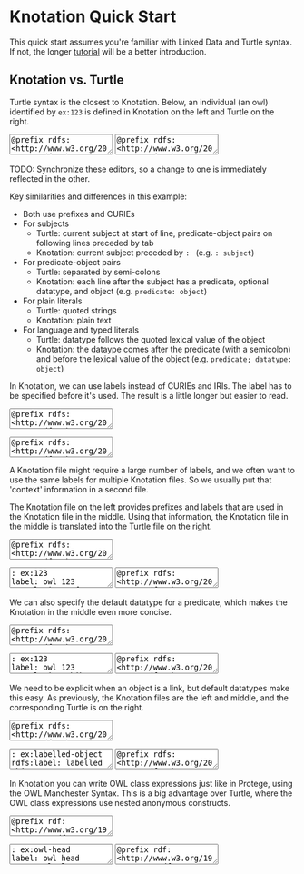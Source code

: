 # Knotation Quick Start


This quick start assumes you're familiar with Linked Data and Turtle syntax. If not, the longer [tutorial](tutorial.html) will be a better introduction.

<script src="knotation_editor.js"></script>

## Knotation vs. Turtle

Turtle syntax is the closest to Knotation. Below, an individual (an owl) identified by `ex:123` is defined in Knotation on the left and Turtle on the right.

<div id="ex_1" class="examples halves">
<textarea id="ex_1_kn">
@prefix rdfs: <http://www.w3.org/2000/01/rdf-schema#>
@prefix ex: <https://example.com/>

: ex:123
rdfs:label: owl 123
ex:translation; @fr: hibou 123
ex:has-wingspan; ex:inches: 22
ex:text: Text that spans multiple lines...

 ... must be indented with a single space.

# Lines starting with "#" are comments
</textarea>

<textarea id="ex_1_ttl">
@prefix rdfs: <http://www.w3.org/2000/01/rdf-schema#> .
@prefix ex: <https://example.com/> .

ex:123
  rdfs:label "owl 123" ;
  ex:translation "hibou 123"@fr ;
  ex:has-wingspan "22"^^ex:inches ;
  ex:text """Text that spans multiple lines...

... must be indented with a single space.""" .

# Lines starting with "#" are comments
</textarea>
</div>

<script>
var ex_1_kn = org.knotation.editor.core.fromSelector('#ex_1_kn', {mode: 'knotation'});
var ex_1_ttl = org.knotation.editor.core.fromSelector('#ex_1_ttl', {mode: 'turtle'});
org.knotation.editor.core.linked([ex_1_kn, ex_1_ttl]);
</script>

TODO: Synchronize these editors, so a change to one is immediately reflected in the other.

Key similarities and differences in this example:

- Both use prefixes and CURIEs
- For subjects
    - Turtle: current subject at start of line, predicate-object pairs on following lines preceded by tab
    - Knotation: current subject preceded by `: ` (e.g. `: subject`)
- For predicate-object pairs
    - Turtle: separated by semi-colons
    - Knotation: each line after the subject has a predicate, optional datatype, and object (e.g. `predicate: object`)
- For plain literals
    - Turtle: quoted strings
    - Knotation: plain text
- For language and typed literals
    - Turtle: datatype follows the quoted lexical value of the object
    - Knotation: the dataype comes after the predicate (with a semicolon) and before the lexical value of the object (e.g. `predicate; datatype: object`)

In Knotation, we can use labels instead of CURIEs and IRIs. The label has to be specified before it's used. The result is a little longer but easier to read.

<div id="ex_2" class="examples halves">
<textarea id="ex_2_kn">
@prefix rdfs: <http://www.w3.org/2000/01/rdf-schema#>
@prefix ex: <https://example.com/>

: rdfs:label
rdfs:label: label

: ex:translation
label: translation

: ex:inches
label: inches

: ex:has-wingspan
label: has wingspan

: ex:123
label: owl 123
translation; @fr: hibou 123
has wingspan; inches: 22
</textarea>

<textarea id="ex_2_ttl">
@prefix rdfs: <http://www.w3.org/2000/01/rdf-schema#> .
@prefix ex: <https://example.com/> .

rdfs:label
  rdfs:label "label" .

ex:translation
  rdfs:label "translation" .

ex:inches
  rdfs:label "inches" .

ex:has-wingspan
  rdfs:label "has wingspan" .

ex:123
  rdfs:label "owl 123" ;
  ex:translation "hibou 123"@fr ;
  ex:has-wingspan "22"^^ex:inches .
</textarea>
</div>

<script>
var ex_2_kn = org.knotation.editor.core.fromSelector('#ex_2_kn', {mode: 'knotation'});
var ex_2_ttl = org.knotation.editor.core.fromSelector('#ex_2_ttl', {mode: 'turtle'});
org.knotation.editor.core.linked([ex_2_kn, ex_2_ttl]);
</script>

A Knotation file might require a large number of labels, and we often want to use the same labels for multiple Knotation files. So we usually put that 'context' information in a second file.

The Knotation file on the left provides prefixes and labels that are used in the Knotation file in the middle. Using that information, the Knotation file in the middle is translated into the Turtle file on the right.

<div id="ex_3" class="examples thirds">
<textarea id="ex_3_env">
@prefix rdfs: <http://www.w3.org/2000/01/rdf-schema#>
@prefix ex: <https://example.com/>

: rdfs:label
rdfs:label: label

: ex:translation
label: translation

: ex:inches
label: inches

: ex:has-wingspan
label: has wingspan
</textarea>

<textarea id="ex_3_kn">
: ex:123
label: owl 123
translation; @fr: hibou 123
has wingspan; inches: 22
</textarea>

<textarea id="ex_3_ttl">
@prefix rdfs: <http://www.w3.org/2000/01/rdf-schema#> .
@prefix ex: <https://example.com/> .

ex:123
  rdfs:label "owl 123" ;
  ex:translation "hibou 123"@fr ;
  ex:has-wingspan "22"^^ex:inches .
</textarea>
</div>

<script>
var ex_3_env = org.knotation.editor.core.fromSelector('#ex_3_env', {mode: 'knotation'});
var ex_3_kn = org.knotation.editor.core.fromSelector('#ex_3_kn', {mode: 'knotation'});
var ex_3_ttl = org.knotation.editor.core.fromSelector('#ex_3_ttl', {mode: 'turtle'});
org.knotation.editor.core.linked([ex_3_env, ex_3_kn, ex_3_ttl]);
</script>

We can also specify the default datatype for a predicate, which makes the Knotation in the middle even more concise.

<div id="ex_4" class="examples thirds">
<textarea id="ex_4_env">
@prefix rdfs: <http://www.w3.org/2000/01/rdf-schema#>
@prefix kn: <https://knotation.org/>
@prefix ex: <https://example.com/>

: rdfs:label
rdfs:label: label

: kn:datatype/link
label: link

: kn:predicate/default-language
label: default language

: kn:predicate/default-datatype
label: default datatype
default datatype; link: link

: ex:translation
label: translation
default language: fr

: ex:inches
label: inches

: ex:has-wingspan
label: has wingspan
default datatype: inches
</textarea>

<textarea id="ex_4_kn">
: ex:123
label: owl 123
translation: hibou 123
has wingspan: 22
</textarea>

<textarea id="ex_4_ttl">
@prefix rdfs: <http://www.w3.org/2000/01/rdf-schema#> .
@prefix kn: <https://knotation.org/> .
@prefix ex: <https://example.com/> .

ex:123
  rdfs:label "owl 123" ;
  ex:translation "hibou 123"@fr ;
  ex:has-wingspan "22"^^ex:inches .
</textarea>
</div>

<script>
var ex_4_env = org.knotation.editor.core.fromSelector('#ex_4_env', {mode: 'knotation'});
var ex_4_kn = org.knotation.editor.core.fromSelector('#ex_4_kn', {mode: 'knotation'});
var ex_4_ttl = org.knotation.editor.core.fromSelector('#ex_4_ttl', {mode: 'turtle'});
org.knotation.editor.core.linked([ex_4_env, ex_4_kn, ex_4_ttl]);
</script>

We need to be explicit when an object is a link, but default datatypes make this easy. As previously, the Knotation files are the left and middle, and the corresponding Turtle is on the right.

<div id="ex_5" class="examples thirds">
<textarea id="ex_5_env">
@prefix rdfs: <http://www.w3.org/2000/01/rdf-schema#>
@prefix kn: <https://knotation.org/>
@prefix ex: <https://example.com/>

: rdfs:label
rdfs:label: label

: kn:datatype/link
rdfs:label: link

: kn:predicate/default-datatype
label: default datatype
default datatype: kn:datatype/datatype

: ex:has-label-link
label: has label link
default datatype: link

: ex:has-curie-link
label: has CURIE link
default datatype: link

: ex:has-httpurl-link
label: has HTTP URL link
default datatype: link

: ex:has-iri-link
label: has IRI link
default datatype: link
</textarea>

<textarea id="ex_5_kn">
: ex:labelled-object
rdfs:label: labelled object

: ex:some-subject
has label link: labelled object
has CURIE link: ex:curie-object
has HTTP URL link: http://example.com/url-object
has IRI link: <urn:ietf:rfc:2648>
ex:no-default; link: ex:curie-object
</textarea>

<textarea id="ex_5_ttl">
@prefix rdfs: <http://www.w3.org/2000/01/rdf-schema#> .
@prefix kn: <https://knotation.org/> .
@prefix ex: <https://example.com/> .

ex:labelled-object
  rdfs:label "labelled object" .

ex:some-subject
  ex:has-label-link ex:labelled-object ;
  ex:has-curie-link ex:curie-object ;
  ex:has-httpurl-link <http://example.com/url-object> ;
  ex:has-iri-link <urn:ietf:rfc:2648> ;
  ex:no-default ex:curie-object .
</textarea>
</div>

<script>
var ex_5_env = org.knotation.editor.core.fromSelector('#ex_5_env', {mode: 'knotation'});
var ex_5_kn = org.knotation.editor.core.fromSelector('#ex_5_kn', {mode: 'knotation'});
var ex_5_ttl = org.knotation.editor.core.fromSelector('#ex_5_ttl', {mode: 'turtle'});
org.knotation.editor.core.linked([ex_5_env, ex_5_kn, ex_5_ttl]);
</script>

In Knotation you can write OWL class expressions just like in Protege, using the OWL Manchester Syntax. This is a big advantage over Turtle, where the OWL class expressions use nested anonymous constructs.

<div id="ex_6" class="examples thirds">
<textarea id="ex_6_env">
@prefix rdf: <http://www.w3.org/1999/02/22-rdf-syntax-ns#>
@prefix rdfs: <http://www.w3.org/2000/01/rdf-schema#>
@prefix owl: <http://www.w3.org/2002/07/owl#>
@prefix obo: <http://purl.obolibrary.org/obo/>
@prefix knd: <https://knotation.org/datatype/>
@prefix knp: <https://knotation.org/predicate/>
@prefix ex: <https://example.com/>

: rdfs:label
rdfs:label: label

: knd:link
label: link

: knd:omn
label: OWL Manchester Syntax

: knp:default-datatype
label: default datatype
default datatype; link: link

: rdf:type
label: type
default datatype: link

: rdfs:subClassOf
label: subclass of
default datatype: OWL Manchester Syntax

: obo:RO_0002162
label: in taxon

: obo:NCBITaxon_56313
label: Tyto alba

: obo:UBERON_0000033
label: head
</textarea>

<textarea id="ex_6_kn">
: ex:owl-head
label: owl head
type: owl:Class
subclass of: head and ('in taxon' some 'Tyto alba')
</textarea>

<textarea id="ex_6_ttl">
@prefix rdf: <http://www.w3.org/1999/02/22-rdf-syntax-ns#> .
@prefix rdfs: <http://www.w3.org/2000/01/rdf-schema#> .
@prefix owl: <http://www.w3.org/2002/07/owl#> .
@prefix obo: <http://purl.obolibrary.org/obo/> .
@prefix knd: <https://knotation.org/datatype/> .
@prefix knp: <https://knotation.org/predicate/> .
@prefix ex: <https://example.com/> .

ex:owl-head
  rdfs:label "owl head" ;
  rdf:type owl:Class ;
  rdfs:subClassOf [
    rdf:type owl:Class ;
    owl:intersectionOf (
      obo:UBERON_0000033
      [
        rdf:type owl:Restriction ;
        owl:onProperty obo:RO_0002162 ;
        owl:someValuesFrom obo:NCBITaxon_56313 ;
      ]
    ) ;
  ] .
</textarea>
</div>

<script>
var ex_6_env = org.knotation.editor.core.fromSelector('#ex_6_env', {mode: 'knotation'});
var ex_6_kn = org.knotation.editor.core.fromSelector('#ex_6_kn', {mode: 'knotation'});
var ex_6_ttl = org.knotation.editor.core.fromSelector('#ex_6_ttl', {mode: 'turtle'});
org.knotation.editor.core.linked([ex_6_env, ex_6_kn, ex_6_ttl]);
</script>
